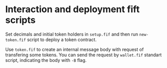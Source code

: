 # Interaction and deployment fift scripts
Set decimals and initial token holders in `setup.fif` and then run `new-token.fif` script to deploy a token contract.

Use `token.fif` to create an internal message body with request of transfering some tokens. You can send the request by `wallet.fif` standart script, indicating the body with `-B` flag.
